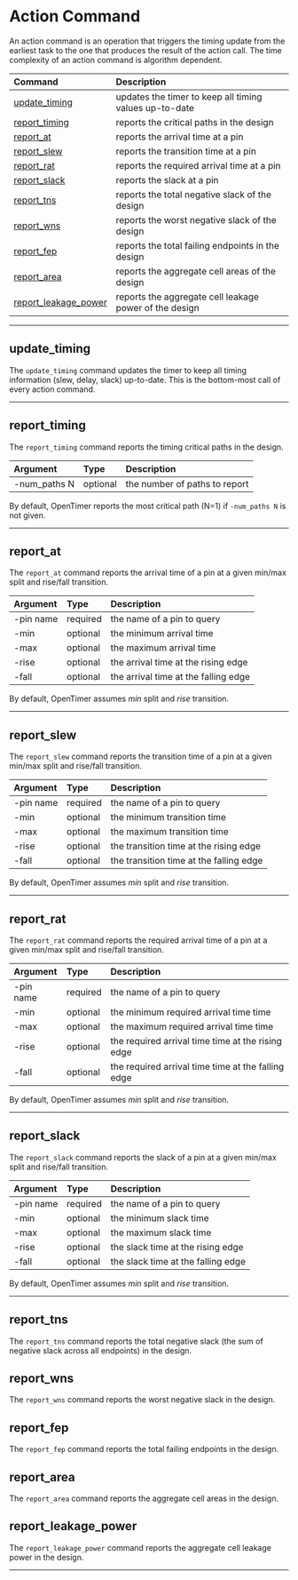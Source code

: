 # Action Command

An action command is an operation that triggers the timing update
from the earliest task to the one that produces the result of the action call.
The time complexity of an action command is algorithm dependent.

| Command | Description |
| :------ | :---------- |
| [update_timing](#update_timing) | updates the timer to keep all timing values up-to-date |
| [report_timing](#report_timing) | reports the critical paths in the design |
| [report_at](#report_at)         | reports the arrival time at a pin |
| [report_slew](#report_slew)     | reports the transition time at a pin |
| [report_rat](#report_rat)       | reports the required arrival time at a pin |
| [report_slack](#report_slack)   | reports the slack at a pin |
| [report_tns](#report_tns)       | reports the total negative slack of the design |
| [report_wns](#report_wns)       | reports the worst negative slack of the design |
| [report_fep](#report_fep)       | reports the total failing endpoints in the design |
| [report_area](#report_area)     | reports the aggregate cell areas of the design |
| [report_leakage_power](#report_leakage_power) | reports the aggregate cell leakage power of the design |


---

## update_timing

The `update_timing` command updates the timer to keep all timing information
(slew, delay, slack) up-to-date.
This is the bottom-most call of every action command.

---

## report_timing

The `report_timing` command reports the timing critical paths in the design.

| Argument | Type | Description |
| :------- | :--- | :---------- |
| -num_paths N | optional  | the number of paths to report |

By default, OpenTimer reports the most critical path (N=1) if `-num_paths N` is not given.

---

## report_at

The `report_at` command reports the arrival time of a pin at a given 
min/max split and rise/fall transition.

| Argument | Type | Description |
| :------- | :--- | :---------- |
| -pin name | required  | the name of a pin to query |
| -min      | optional  | the minimum arrival time |
| -max      | optional  | the maximum arrival time |
| -rise     | optional  | the arrival time at the rising edge |
| -fall     | optional  | the arrival time at the falling edge |

By default, OpenTimer assumes *min* split and *rise* transition. 

---

## report_slew

The `report_slew` command reports the transition time of a pin at a given 
min/max split and rise/fall transition.

| Argument | Type | Description |
| :------- | :--- | :---------- |
| -pin name | required  | the name of a pin to query |
| -min      | optional  | the minimum transition time |
| -max      | optional  | the maximum transition time |
| -rise     | optional  | the transition time at the rising edge |
| -fall     | optional  | the transition time at the falling edge |

By default, OpenTimer assumes *min* split and *rise* transition. 

---

## report_rat

The `report_rat` command reports the required arrival time of a pin at a given 
min/max split and rise/fall transition.

| Argument | Type | Description |
| :------- | :--- | :---------- |
| -pin name | required  | the name of a pin to query |
| -min      | optional  | the minimum required arrival time time |
| -max      | optional  | the maximum required arrival time time |
| -rise     | optional  | the required arrival time time at the rising edge |
| -fall     | optional  | the required arrival time time at the falling edge |

By default, OpenTimer assumes *min* split and *rise* transition. 

---

## report_slack

The `report_slack` command reports the slack of a pin at a given 
min/max split and rise/fall transition.

| Argument | Type | Description |
| :------- | :--- | :---------- |
| -pin name | required  | the name of a pin to query |
| -min      | optional  | the minimum slack time |
| -max      | optional  | the maximum slack time |
| -rise     | optional  | the slack time at the rising edge |
| -fall     | optional  | the slack time at the falling edge |

By default, OpenTimer assumes *min* split and *rise* transition. 

---

## report_tns

The `report_tns` command reports the total negative slack 
(the sum of negative slack across all endpoints)
in the design.

## report_wns

The `report_wns` command reports the worst negative slack in the design.

## report_fep

The `report_fep` command reports the total failing endpoints in the design.

## report_area

The `report_area` command reports the aggregate cell areas in the design.

## report_leakage_power

The `report_leakage_power` command reports the aggregate cell leakage power in the design.

* * *

[Cpp-Taskflow]:                 https://github.com/cpp-taskflow/cpp-taskflow/





